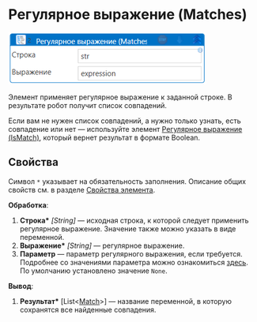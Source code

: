 # Регулярное выражение (Matches)

![](<../../../../.gitbook/assets/Рег выражение(массив).png>)

Элемент применяет регулярное выражение к заданной строке. В результате робот получит список совпадений.

Если вам не нужен список совпадений, а нужно только узнать, есть совпадение или нет — используйте элемент [Регулярное выражение (IsMatch)](https://docs.primo-rpa.ru/primo-rpa/g\_elements/osnovnye-elementy/els\_data/els\_data\_strings/el\_regex), который вернет результат в формате Boolean.


## Свойства
Символ `*` указывает на обязательность заполнения. Описание общих свойств см. в разделе [Свойства элемента](https://docs.primo-rpa.ru/primo-rpa/primo-studio/process/elements#svoistva-elementa).
                                                                                                                                                                                                                                                        
**Обработка**:        

1. **Строка\*** *[String]* — исходная строка, к которой следует применить регулярное выражение. Значение также можно указать в виде переменной.
1. **Выражение\*** *[String]* — регулярное выражение. 
1. **Параметр** — параметр регулярного выражения, если требуется. Подробнее со значениями параметра можно ознакомиться [здесь](https://learn.microsoft.com/ru-ru/dotnet/standard/base-types/regular-expression-options). По умолчанию установлено значение `None`.

**Вывод**:                                                                                                                                                                                                                                                                       
1. **Результат\*** [List<[Match](https://learn.microsoft.com/ru-ru/dotnet/api/system.text.regularexpressions.match?view=net-6.0)>] — название переменной, в которую сохранятся все найденные совпадения.
